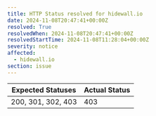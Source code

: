 ```yaml
---
title: HTTP Status resolved for hidewall.io
date: 2024-11-08T20:47:41+00:00Z
resolved: True
resolvedWhen: 2024-11-08T20:47:41+00:00Z
resolvedStartTime: 2024-11-08T11:28:04+00:00Z
severity: notice
affected:
  - hidewall.io
section: issue
---
```


| Expected Statuses | Actual Status  |
|-------------------|----------------|
| 200, 301, 302, 403 | 403 |
